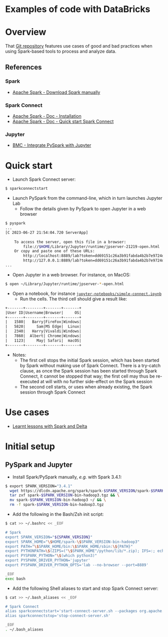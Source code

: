 Examples of code with DataBricks
================================

# Overview
That [Git repository](https://github.com/data-engineering-helpers/databricks-examples)
features use cases of good and bad practices when using Spark-based tools
to process and analyze data.

## References

### Spark
* [Apache Spark - Download Spark manually](https://spark.apache.org/docs/latest/api/python/getting_started/install.html#manually-downloading)

### Spark Connect
* [Apache Spark - Doc - Installation](https://spark.apache.org/docs/latest/api/python/getting_started/install.html)
* [Apache Spark - Doc - Quick start Spark Connect](https://spark.apache.org/docs/latest/api/python/getting_started/quickstart_connect.html)

### Jupyter
* [BMC - Integrate PySpark with Jupyter](https://www.bmc.com/blogs/jupyter-notebooks-apache-spark/)

# Quick start
* Launch Spark Connect server:
```bash
$ sparkconnectstart
```

* Launch PySpark from the command-line, which in turn launches Jupyter Lab
  + Follow the details given by PySpark to open Jupyter in a web browser
```bash
$ pyspark
...
[C 2023-06-27 21:54:04.720 ServerApp] 
    
    To access the server, open this file in a browser:
        file://$HOME/Library/Jupyter/runtime/jpserver-21219-open.html
    Or copy and paste one of these URLs:
        http://localhost:8889/lab?token=dd69151c26a3b91fabda4b2b7e9724d13b49561f2c00908d
        http://127.0.0.1:8889/lab?token=dd69151c26a3b91fabda4b2b7e9724d13b49561f2c00908d
...
```
  + Open Jupyter in a web browser. For instance, on MacOS:
```bash
$ open ~/Library/Jupyter/runtime/jpserver-*-open.html
```

* Open a notebook, for instance
  [`jupyter-notebooks/simple-connect.ipynb`](https://github.com/data-engineering-helpers/databricks-examples/blob/main/jupyter-notebooks/simple-connect.ipynb)
  + Run the cells. The third cell should give a result like:
```txt
+-------+--------+-------+-------+
|User ID|Username|Browser|     OS|
+-------+--------+-------+-------+
|   1580|   Barry|FireFox|Windows|
|   5820|     Sam|MS Edge|  Linux|
|   2340|   Harry|Vivaldi|Windows|
|   7860|  Albert| Chrome|Windows|
|   1123|     May| Safari|  macOS|
+-------+--------+-------+-------+
```

* Notes:
  + The first cell stops the initial Spark session,
    which has been started by Spark without making use of Spark Connect.
    There is a try-catch clause, as once the Spark session has been
    started through Spark Connect, it cannot be stopped that way;
    the first cell may thus be re-executed at will with no further
    side-effect on the Spark session
  + The second cell starts, or uses when already existing,
    the Spark session through Spark Connect

# Use cases
* [Learnt lessons with Spark and Delta](https://github.com/data-engineering-helpers/databricks-examples/blob/main/notebooks/Learnt%20lessons%20with%20Spark%20and%20Delta.py)

# Initial setup

## PySpark and Jupyter
* Install Spark/PySpark manually, _e.g._ with Spark 3.4.1:
```bash
$ export SPARK_VERSION="3.4.1"
  wget https://dlcdn.apache.org/spark/spark-$SPARK_VERSION/spark-$SPARK_VERSION-bin-hadoop3.tgz
  tar zxf spark-$SPARK_VERSION-bin-hadoop3.tgz && \
  mv spark-$SPARK_VERSION-bin-hadoop3 ~/ && \
  rm -f spark-$SPARK_VERSION-bin-hadoop3.tgz
```

* Add the following in the Bash/Zsh init script:
```bash
$ cat >> ~/.bashrc << _EOF

# Spark
export SPARK_VERSION="${SPARK_VERSION}"
export SPARK_HOME="\$HOME/spark-\$SPARK_VERSION-bin-hadoop3"
export PATH="\$SPARK_HOME/bin:\$SPARK_HOME/sbin:\${PATH}"
export PYTHONPATH=\$(ZIPS=("\$SPARK_HOME"/python/lib/*.zip); IFS=:; echo "\${ZIPS[*]}"):\$PYTHONPATH
export PYSPARK_PYTHON="\$(which python3)"
export PYSPARK_DRIVER_PYTHON='jupyter'
export PYSPARK_DRIVER_PYTHON_OPTS='lab --no-browser --port=8889'

_EOF
exec bash
```

* Add the following Shell aliases to start and stop Spark Connect server:
```bash
$ cat >> ~/.bash_aliases << _EOF

# Spark Connect
alias sparkconnectstart='start-connect-server.sh --packages org.apache.spark:spark-connect_2.12:${SPARK_VERSION}'
alias sparkconnectstop='stop-connect-server.sh'

_EOF
. ~/.bash_aliases
```


